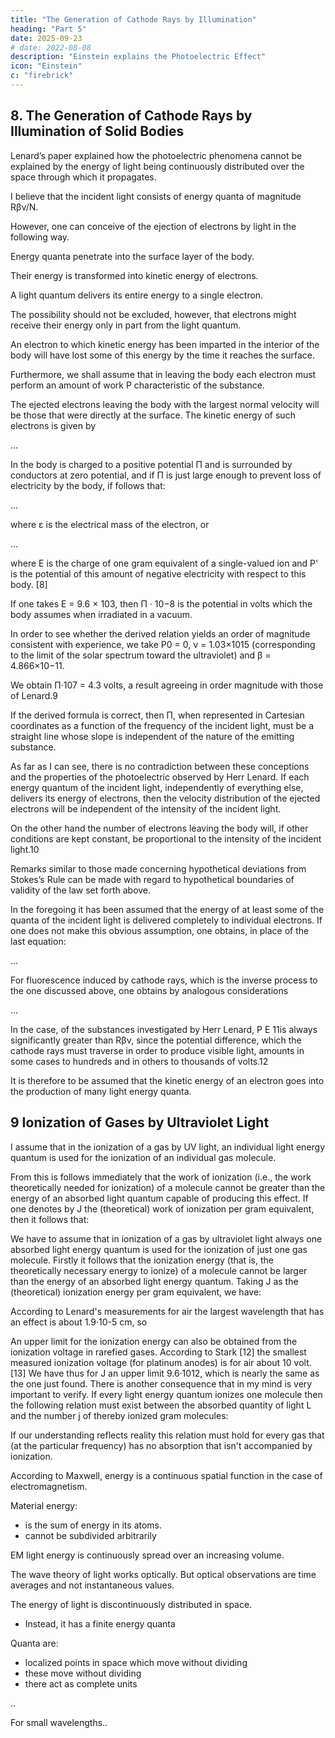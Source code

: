 ```yaml
---
title: "The Generation of Cathode Rays by Illumination"
heading: "Part 5"
date: 2025-09-23
# date: 2022-08-08
description: "Einstein explains the Photoelectric Effect"
icon: "Einstein"
c: "firebrick"
---
```





## 8. The Generation of Cathode Rays by Illumination of Solid Bodies

Lenard’s paper explained how the photoelectric phenomena cannot be explained by the energy of light being continuously distributed over the space through which it propagates.

I believe that the incident light consists of energy quanta of magnitude Rβν/N.

However, one can conceive of the ejection of electrons by light in the following way. 

Energy quanta penetrate into the surface layer of the body.

Their energy is transformed into kinetic energy of electrons. 

A light quantum delivers its entire energy to a single electron.

The possibility should not be excluded, however, that electrons might receive their energy only in part from the light quantum.

An electron to which kinetic energy has been imparted in the interior of the body will have lost some of this energy by the time it reaches the surface.

Furthermore, we shall assume that in leaving the body each electron must perform an amount of work P characteristic of the substance. 

The ejected electrons leaving the body with the largest normal velocity will be those that
were directly at the surface. The kinetic energy of such electrons is given by

...

In the body is charged to a positive potential Π and is surrounded by
conductors at zero potential, and if Π is just large enough to prevent loss of
electricity by the body, if follows that:

...

where ε is the electrical mass of the electron, or


...

where E is the charge of one gram equivalent of a single-valued ion and P' is the potential of this amount of negative electricity with respect to this body. [8]



If one takes E = 9.6 × 103, then Π · 10−8 is the potential in volts which the body assumes when irradiated in a vacuum.

In order to see whether the derived relation yields an order of magnitude consistent with experience, we take P0 = 0, ν = 1.03×1015 (corresponding to the limit of the solar spectrum toward the ultraviolet) and β = 4.866×10−11.

We obtain Π·107 = 4.3 volts, a result agreeing in order magnitude with those of Lenard.9

If the derived formula is correct, then Π, when represented in Cartesian coordinates as a function of the frequency of the incident light, must be a straight line whose slope is independent of the nature of the emitting substance.

As far as I can see, there is no contradiction between these conceptions and the properties of the photoelectric observed by Herr Lenard. If each energy quantum of the incident light, independently of everything else, delivers its energy of electrons, then the velocity distribution of the ejected electrons will be independent of the intensity of the incident light.

On the other hand the number of electrons leaving the body will, if other conditions are kept constant, be proportional to the intensity of the incident light.10

Remarks similar to those made concerning hypothetical deviations from Stokes’s Rule can be made with regard to hypothetical boundaries of validity of the law set forth above.

In the foregoing it has been assumed that the energy of at least some of the quanta of the incident light is delivered completely to individual electrons. If one does not make this obvious assumption, one obtains, in place of the last equation:

...

For fluorescence induced by cathode rays, which is the inverse process
to the one discussed above, one obtains by analogous considerations

...

In the case, of the substances investigated by Herr Lenard, P E 11is always
significantly greater than Rβν, since the potential difference, which the cathode rays must traverse in order to produce visible light, amounts in some cases to hundreds and in others to thousands of volts.12 

It is therefore to be assumed that the kinetic energy of an electron goes into the production
of many light energy quanta.



## 9 Ionization of Gases by Ultraviolet Light


I assume that in the ionization of a gas by UV light, an individual light energy quantum is used for the ionization of an individual gas molecule.

From this is follows immediately that the work of ionization
(i.e., the work theoretically needed for ionization) of a molecule cannot be
greater than the energy of an absorbed light quantum capable of producing
this effect. If one denotes by J the (theoretical) work of ionization per gram
equivalent, then it follows that:

We have to assume that in ionization of a gas by ultraviolet light always one absorbed light energy quantum is used for the ionization of just one gas molecule. Firstly it follows that the ionization energy (that is, the theoretically necessary energy to ionize) of a molecule cannot be larger than the energy of an absorbed light energy quantum. Taking J as the (theoretical) ionization energy per gram equivalent, we have:


According to Lenard's measurements for air the largest wavelength that has an effect is about 1.9·10-5 cm, so

An upper limit for the ionization energy can also be obtained from the ionization voltage in rarefied gases. According to Stark [12] the smallest measured ionization voltage (for platinum anodes) is for air about 10 volt. [13] We have thus for J an upper limit 9.6·1012, which is nearly the same as the one just found. There is another consequence that in my mind is very important to verify. If every light energy quantum ionizes one molecule then the following relation must exist between the absorbed quantity of light L and the number j of thereby ionized gram molecules:


If our understanding reflects reality this relation must hold for every gas that (at the particular frequency) has no absorption that isn't accompanied by ionization.

According to Maxwell, energy is a continuous spatial function in the case of electromagnetism. 

Material energy:
- is the sum of energy in its atoms. 
- cannot be subdivided arbitrarily

EM light energy is continuously spread over an increasing volume. 

The wave theory of light works optically. But optical observations are time averages and not instantaneous values. 

The energy of light is discontinuously distributed in space. 
- Instead, it has a finite energy quanta

Quanta are:
- localized points in space which move without dividing
- these move without dividing
- there act as complete units


..

For small wavelengths.. 




<!-- The energy of light is not continually distributed in space. 

Energy quanta penetrate the surface and are converted into the kinetic energy of electrons. 


UV light ionizes gas through 1 photon per molecule. 
 -->
